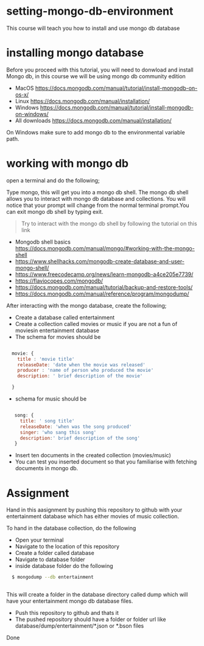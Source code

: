 # setting-mongo-db-environment
This course will teach you how to install and use mongo db database

# installing mongo database

Before you proceed with this tutorial, you will need to donwload and install Mongo db, in this course we will be using mongo db community edition

- MacOS https://docs.mongodb.com/manual/tutorial/install-mongodb-on-os-x/
- Linux https://docs.mongodb.com/manual/installation/
- Windows https://docs.mongodb.com/manual/tutorial/install-mongodb-on-windows/
- All downloads https://docs.mongodb.com/manual/installation/

On Windows make sure to add mongo db to the environmental variable path.

# working with mongo db

open a terminal and do the following;

Type mongo, this will get you into a mongo db shell. The mongo db shell allows you to interact with mongo db database and collections. You will notice that your prompt will change from the normal terminal prompt.You can exit mongo db shell by typing exit.

> Try to interact with the mongo db shell by following the tutorial on this link 
   - Mongodb shell basics https://docs.mongodb.com/manual/mongo/#working-with-the-mongo-shell
   - https://www.shellhacks.com/mongodb-create-database-and-user-mongo-shell/
   - https://www.freecodecamp.org/news/learn-mongodb-a4ce205e7739/
   - https://flaviocopes.com/mongodb/
   - https://docs.mongodb.com/manual/tutorial/backup-and-restore-tools/
   - https://docs.mongodb.com/manual/reference/program/mongodump/
   
  After interacting with the mongo database, create the following;
  
  - Create a database called entertainment
  - Create a collection called movies or music if you are not a fun of moviesin entertainment database
  - The schema for movies should be
  
  ```javascript
  
    movie: {
      title : 'movie title'
      releaseDate: 'date when the movie was released'
      producer : 'name of person who produced the movie'
      description: ' brief description of the movie'
 
    }
  ```
  - schema for music should be   
  ``` javascript
  
     song: {
       title: ' song title'
       releaseDate: 'when was the song produced'
       singer: 'who sang this song'
       description:' brief description of the song'
     }
  
  ```
  
  - Insert ten documents in the created collection (movies/music)
  - You can test you inserted document so that you familiarise with fetching documents in mongo db.
  

# Assignment

Hand in this aasignment by pushing this repository to github with your entertainment database which has either movies of music collection.

To hand in the database collection, do the following

- Open your terminal
- Navigate to the location of this repository
- Create a folder called database
- Navigate to database folder
- inside database folder do the following

```bash
  $ mongodump --db entertainment
  
```
This will create a folder in the database directory called dump which will have your entertainment mongo db database files.

- Push this repository to github and thats it
- The pushed repository should have a folder or folder url like 
       database/dump/entertainment/*.json or *.bson files
       
 
 Done







